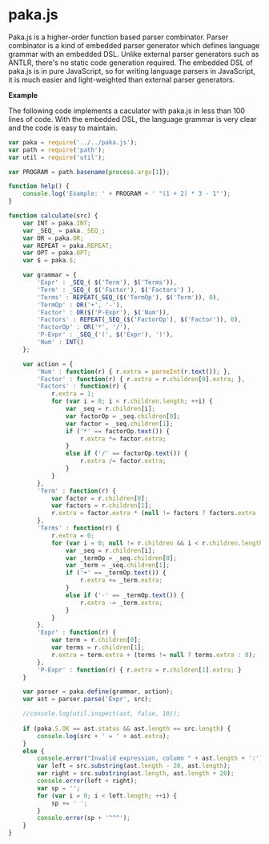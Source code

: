 paka.js 
=======

Paka.js is a higher-order function based parser combinator. Parser combinator is a kind of embedded parser generator which defines language grammar with an embedded DSL. Unlike external parser generators such as ANTLR, there's no static code generation required. The embedded DSL of paka.js is in pure JavaScript, so for writing language parsers in JavaScript, it is much easier and light-weighted than external parser generators.

**Example**

The following code implements a caculator with paka.js in less than 100 lines of code. With the embedded DSL, the language grammar is very clear and the code is easy to maintain.

```javascript
var paka = require('../../paka.js');
var path = require('path');
var util = require('util');

var PROGRAM = path.basename(process.argv[1]);

function help() {
    console.log('Example: ' + PROGRAM + ' "(1 + 2) * 3 - 1"');
}

function calculate(src) {
    var INT = paka.INT;
    var _SEQ_ = paka._SEQ_;
    var OR = paka.OR;
    var REPEAT = paka.REPEAT;
    var OPT = paka.OPT;
    var $ = paka.$;

    var grammar = {
        'Expr' : _SEQ_( $('Term'), $('Terms')),
        'Term' : _SEQ_( $('Factor'), $('Factors') ),
        'Terms' : REPEAT(_SEQ_($('TermOp'), $('Term')), 0),
        'TermOp' : OR('+', '-'),
        'Factor' : OR($('P-Expr'), $('Num')),
        'Factors' : REPEAT(_SEQ_($('FactorOp'), $('Factor')), 0),
        'FactorOp' : OR('*', '/'),
        'P-Expr' : _SEQ_('(', $('Expr'), ')'),
        'Num' : INT()
    };

    var action = {
        'Num' : function(r) { r.extra = parseInt(r.text()); },
        'Factor' : function(r) { r.extra = r.children[0].extra; },
        'Factors' : function(r) { 
            r.extra = 1;
            for (var i = 0; i < r.children.length; ++i) {
                var _seq = r.children[i];
                var factorOp = _seq.children[0];
                var factor = _seq.children[1];
                if ('*' == factorOp.text()) {
                    r.extra *= factor.extra;
                }
                else if ('/' == factorOp.text()) {
                    r.extra /= factor.extra;
                }
            }
        },
        'Term' : function(r) { 
            var factor = r.children[0];
            var factors = r.children[1];
            r.extra = factor.extra * (null != factors ? factors.extra : 1);
        },
        'Terms' : function(r) {
            r.extra = 0;
            for (var i = 0; null != r.children && i < r.children.length; ++i) {
                var _seq = r.children[i];
                var _termOp = _seq.children[0];
                var _term = _seq.children[1];
                if ('+' == _termOp.text()) {
                    r.extra += _term.extra;
                }
                else if ('-' == _termOp.text()) {
                    r.extra -= _term.extra;
                }
            }
        },
        'Expr' : function(r) {
            var term = r.children[0];
            var terms = r.children[1];
            r.extra = term.extra + (terms != null ? terms.extra : 0);
        },
        'P-Expr' : function(r) { r.extra = r.children[1].extra; }
    }

    var parser = paka.define(grammar, action);
    var ast = parser.parse('Expr', src);

    //console.log(util.inspect(ast, false, 10));
    
    if (paka.S.OK == ast.status && ast.length == src.length) {
        console.log(src + ' = ' + ast.extra);
    }
    else {
        console.error("Invalid expression, column " + ast.length + ':');
        var left = src.substring(ast.length - 20, ast.length);
        var right = src.substring(ast.length, ast.length + 20);
        console.error(left + right);
        var sp = '';
        for (var i = 0; i < left.length; ++i) {
            sp += ' ';
        }
        console.error(sp + '^^^');
    }
}
```
